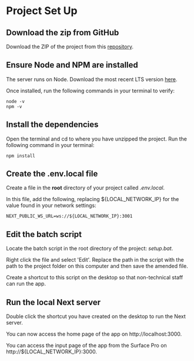 # Project Set Up

## Download the zip from GitHub

Download the ZIP of the project from this [repository](https://github.com/camcgreen/tiktok-ws-frontend).

## Ensure Node and NPM are installed

The server runs on Node. Download the most recent LTS version [here](https://nodejs.org/en).

Once installed, run the following commands in your terminal to verify:

    node -v
    npm -v

## Install the dependencies

Open the terminal and cd to where you have unzipped the project. Run the following command in your terminal:

    npm install

## Create the .env.local file

Create a file in the **root** directory of your project called _.env.local_.

In this file, add the following, replacing ${LOCAL_NETWORK_IP} for the value found in your network settings:

    NEXT_PUBLIC_WS_URL=ws://${LOCAL_NETWORK_IP}:3001

## Edit the batch script

Locate the batch script in the root directory of the project: _setup.bat_.

Right click the file and select 'Edit'. Replace the path in the script with the path to the project folder on this computer and then save the amended file.

Create a shortcut to this script on the desktop so that non-technical staff can run the app.

## Run the local Next server

Double click the shortcut you have created on the desktop to run the Next server.

You can now access the home page of the app on http://localhost:3000.

You can access the input page of the app from the Surface Pro on http://${LOCAL_NETWORK_IP}:3000.
